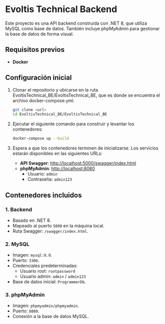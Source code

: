 
# Evoltis Technical Backend

Este proyecto es una API backend construida con .NET 8, que utiliza MySQL como base de datos. También incluye phpMyAdmin para gestionar la base de datos de forma visual.

## Requisitos previos
- **Docker** 

## Configuración inicial

1. Clonar el repositorio y ubicarse en la ruta EvoltisTechnical_BE/EvoltisTechnical_BE, que es donde se encuentra el archivo docker-compose.yml.
   ```bash
   git clone <url>
   cd EvoltisTechnical_BE/EvoltisTechnical_BE
   ```

2. Ejecutar el siguiente comando para construir y levantar los contenedores:
   ```bash
   docker-compose up --build
   ```

3. Espera a que los contenedores terminen de inicializarse. Los servicios estarán disponibles en las siguientes URLs:

   - **API Swagger**: [http://localhost:5000/swagger/index.html](http://localhost:5000/swagger/index.html)  
   - **phpMyAdmin**: [http://localhost:8080](http://localhost:8080)  
     - Usuario: `admin`  
     - Contraseña: `admin123`

## Contenedores incluidos
### 1. **Backend**
   - Basado en .NET 8.
   - Mapeado al puerto `5000` en la máquina local.
   - Ruta Swagger: `/swagger/index.html`.

### 2. **MySQL**
   - Imagen: `mysql:8.0`.
   - Puerto: `3306`.
   - Credenciales predeterminadas:
     - Usuario root: `rootpassword`
     - Usuario admin: `admin` / `admin123`
   - Base de datos inicial: `ProgrammerDb`.

### 3. **phpMyAdmin**
   - Imagen: `phpmyadmin/phpmyadmin`.
   - Puerto: `8080`.
   - Conexión a la base de datos MySQL.


